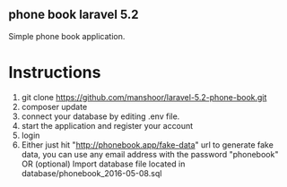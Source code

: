 ## phone book laravel 5.2

Simple phone book application.

# Instructions

1) git clone https://github.com/manshoor/laravel-5.2-phone-book.git
2) composer update
3) connect your database by editing .env file.
4) start the application and register your account
5) login
5) Either just hit "http://phonebook.app/fake-data" url to generate fake data, you can use any email address with the password "phonebook"
OR
(optional) Import database file located in database/phonebook_2016-05-08.sql
